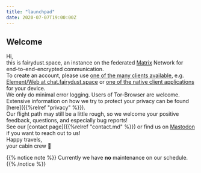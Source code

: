 ```yaml
---
title: "launchpad"
date: 2020-07-07T19:00:00Z
---
```


## Welcome

Hi,  
this is fairydust.space, an instance on the federated [Matrix](https://matrix.org/) Network for end-to-end-encrypted communication.  
To create an account, please use [one of the many clients available](https://matrix.org/clients/), e.g. [Element/Web at chat.fairydust.space](https://chat.fairydust.space) or [one of the native client applications](https://element.io/get-started) for your device.  
We only do minimal error logging. Users of Tor-Browser are welcome. Extensive information on how we try to protect your privacy can be found [here]({{%relref "privacy" %}}).  
Our flight path may still be a little rough, so we welcome your positive feedback, questions, and especially bug reports!  
See our [contact page]({{%relref "contact.md" %}}) or find us on [<a rel="me" href="https://chaos.social/@fairydust_space">Mastodon</a>](https://chaos.social/@fairydust_space) if you want to reach out to us!  
Happy travels,  
your cabin crew &#x1F680;

{{% notice note %}}
Currently we have **no** maintenance on our schedule.
{{% /notice %}}
